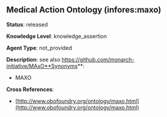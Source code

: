 [//]: # (DO NOT MANUALLY EDIT THIS FILE. IT IS GENERATED FROM A TEMPLATE.)

## Medical Action Ontology (infores:maxo)

**Status**: released
  
**Knowledge Level**: knowledge_assertion
  
**Agent Type**: not_provided

**Description**: see also https://github.com/monarch-initiative/MAxO**Synonyms**:

- MAXO

**Cross References**:

- [http://www.obofoundry.org/ontology/maxo.html](http://www.obofoundry.org/ontology/maxo.html)

